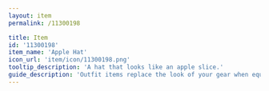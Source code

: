 ```yaml
---
layout: item
permalink: /11300198

title: Item
id: '11300198'
item_name: 'Apple Hat'
icon_url: 'item/icon/11300198.png'
tooltip_description: 'A hat that looks like an apple slice.'
guide_description: 'Outfit items replace the look of your gear when equipped.'
---
```

